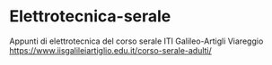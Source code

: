 # Elettrotecnica-serale

Appunti di elettrotecnica del corso serale ITI Galileo-Artigli Viareggio  
https://www.iisgalileiartiglio.edu.it/corso-serale-adulti/
